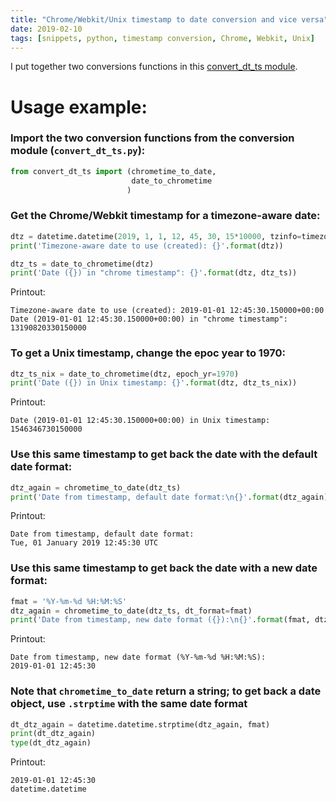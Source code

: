 ```yaml
---
title: "Chrome/Webkit/Unix timestamp to date conversion and vice versa"
date: 2019-02-10
tags: [snippets, python, timestamp conversion, Chrome, Webkit, Unix]
---
```


I put together two conversions functions in this 
[convert_dt_ts module](https://github.com/CatChenal/convert_chrome_time/blob/master/convert_dt_ts.py).


# Usage example:

### Import the two conversion functions from the conversion module (`convert_dt_ts.py`):

```python
from convert_dt_ts import (chrometime_to_date,
                           date_to_chrometime
                          )
```

### Get the Chrome/Webkit timestamp for a timezone-aware date:
```python
dtz = datetime.datetime(2019, 1, 1, 12, 45, 30, 15*10000, tzinfo=timezone.utc)
print('Timezone-aware date to use (created): {}'.format(dtz))

dtz_ts = date_to_chrometime(dtz)
print('Date ({}) in "chrome timestamp": {}'.format(dtz, dtz_ts))
```
Printout:
```
Timezone-aware date to use (created): 2019-01-01 12:45:30.150000+00:00
Date (2019-01-01 12:45:30.150000+00:00) in "chrome timestamp": 13190820330150000
```

### To get a Unix timestamp, change the epoc year to 1970:
```python
dtz_ts_nix = date_to_chrometime(dtz, epoch_yr=1970)
print('Date ({}) in Unix timestamp: {}'.format(dtz, dtz_ts_nix))
```
Printout:
```
Date (2019-01-01 12:45:30.150000+00:00) in Unix timestamp: 1546346730150000
```

### Use this same timestamp to get back the date with the default date format:
```python
dtz_again = chrometime_to_date(dtz_ts)
print('Date from timestamp, default date format:\n{}'.format(dtz_again))
```
Printout:
```
Date from timestamp, default date format:
Tue, 01 January 2019 12:45:30 UTC
```

### Use this same timestamp to get back the date with a new date format:
```python
fmat = '%Y-%m-%d %H:%M:%S'
dtz_again = chrometime_to_date(dtz_ts, dt_format=fmat)
print('Date from timestamp, new date format ({}):\n{}'.format(fmat, dtz_again))
```
Printout:
```
Date from timestamp, new date format (%Y-%m-%d %H:%M:%S):
2019-01-01 12:45:30
```

### Note that `chrometime_to_date` return a string; to get back a date object, use `.strptime` with the same date format
```python
dt_dtz_again = datetime.datetime.strptime(dtz_again, fmat)
print(dt_dtz_again)
type(dt_dtz_again)
```
Printout:
```
2019-01-01 12:45:30
datetime.datetime
```